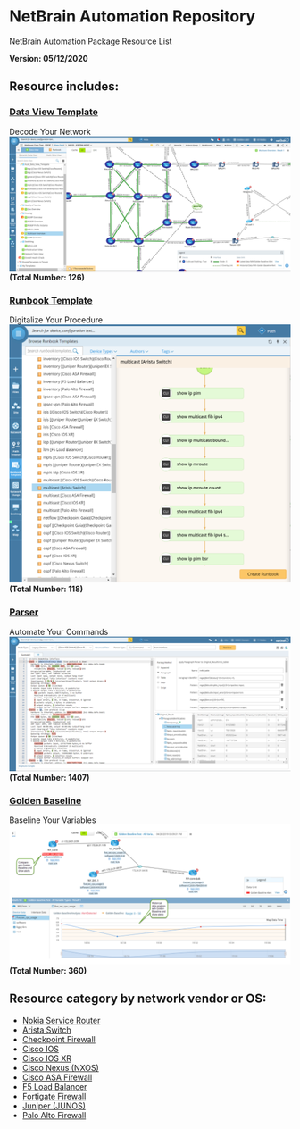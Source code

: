 # NetBrain Automation Repository
NetBrain Automation Package Resource List

**Version: 05/12/2020**

## Resource includes:

### [Data View Template](https://www.netbraintech.com/docs/ie80/help/index.html?data-view.htm)
Decode Your Network 
![alt text](images/dvt.png "NetBrain Data View")
**(Total Number: 126)**

### [Runbook Template](https://www.netbraintech.com/docs/ie80/help/index.html?using-runbook.htm)
Digitalize Your Procedure
![alt text](images/runbook.png "NetBrain Runbook")
**(Total Number: 118)**

### [Parser](https://www.netbraintech.com/docs/ie80/help/index.html?parser-library.htm)
Automate Your Commands
![alt text](images/parser.png "NetBrain Parser")
**(Total Number: 1407)**

### [Golden Baseline](https://www.netbraintech.com/docs/ie80/help/index.html?golden-baseline.htm)
Baseline Your Variables
![alt text](images/golden_baseline_variable.png "NetBrain Golden Baseline")
**(Total Number: 360)**

## Resource category by network vendor or OS:
* [Nokia Service Router](vendor_list/nokia_service_router.md)
* [Arista Switch](vendor_list/arista_switch.md)
* [Checkpoint Firewall](vendor_list/checkpoint_firewall.md)
* [Cisco IOS](vendor_list/cisco_ios.md)
* [Cisco IOS XR](vendor_list/cisco_ios_xr.md)
* [Cisco Nexus (NXOS)](vendor_list/cisco_nexus_nxos.md)
* [Cisco ASA Firewall](vendor_list/cisco_asa_firewall.md)
* [F5 Load Balancer](vendor_list/f5_load_balancer.md)
* [Fortigate Firewall](vendor_list/fortigate_firewall.md)
* [Juniper (JUNOS)](vendor_list/juniper_junos.md)
* [Palo Alto Firewall](vendor_list/palo_alto_firewall.md)